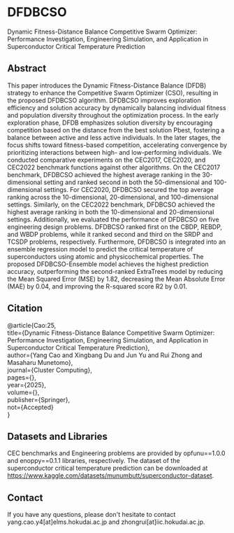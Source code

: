 # DFDBCSO
Dynamic Fitness-Distance Balance Competitive Swarm Optimizer: Performance Investigation, Engineering Simulation, and Application in Superconductor Critical Temperature Prediction

## Abstract
This paper introduces the Dynamic Fitness-Distance Balance (DFDB) strategy to enhance the Competitive Swarm Optimizer (CSO), resulting in the proposed DFDBCSO algorithm. DFDBCSO improves exploration efficiency and solution accuracy by dynamically balancing individual fitness and population diversity throughout the optimization process. In the early exploration phase, DFDB emphasizes solution diversity by encouraging competition based on the distance from the best solution Pbest, fostering a balance between active and less active individuals. In the later stages, the focus shifts toward fitness-based competition, accelerating convergence by prioritizing interactions between high- and low-performing individuals. We conducted comparative experiments on the CEC2017, CEC2020, and CEC2022 benchmark functions against other algorithms. On the CEC2017 benchmark, DFDBCSO achieved the highest average ranking in the 30-dimensional setting and ranked second in both the 50-dimensional and 100-dimensional settings. For CEC2020, DFDBCSO secured the top average ranking across the 10-dimensional, 20-dimensional, and 100-dimensional settings. Similarly, on the CEC2022 benchmark, DFDBCSO achieved the highest average ranking in both the 10-dimensional and 20-dimensional settings. Additionally, we evaluated the performance of DFDBCSO on five engineering design problems. DFDBCSO ranked first on the CBDP, REBDP, and WBDP problems, while it ranked second and third on the SRDP and TCSDP problems, respectively. Furthermore, DFDBCSO is integrated into an ensemble regression model to predict the critical temperature of superconductors using atomic and physicochemical properties. The proposed DFDBCSO-Ensemble model achieves the highest prediction accuracy, outperforming the second-ranked ExtraTrees model by reducing the Mean Squared Error (MSE) by 1.82, decreasing the Mean Absolute Error (MAE) by 0.04, and improving the R-squared score R2 by 0.01.

## Citation
@article{Cao:25,  
title={Dynamic Fitness-Distance Balance Competitive Swarm Optimizer: Performance Investigation, Engineering Simulation, and Application in Superconductor Critical Temperature Prediction},  
author={Yang Cao and Xingbang Du and Jun Yu and Rui Zhong and Masaharu Munetomo},  
journal={Cluster Computing},  
pages={},  
year={2025},  
volume={},  
publisher={Springer},  
not={Accepted}  
}  

## Datasets and Libraries
CEC benchmarks and Engineering problems are provided by opfunu==1.0.0 and enoppy==0.1.1 libraries, respectively. The dataset of the superconductor critical temperature prediction can be downloaded at https://www.kaggle.com/datasets/munumbutt/superconductor-dataset.

## Contact
If you have any questions, please don't hesitate to contact yang.cao.y4[at]elms.hokudai.ac.jp and zhongrui[at]iic.hokudai.ac.jp.
